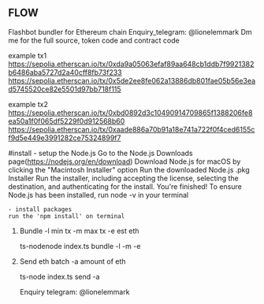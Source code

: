 ## FLOW
Flashbot bundler for Ethereum chain
Enquiry_telegram: @lionelemmark
Dm me for the full source, token code and contract code

example tx1
https://sepolia.etherscan.io/tx/0xda9a05063efaf89aa648cb1ddb7f9921382b6486aba5727d2a40cff8fb73f233
https://sepolia.etherscan.io/tx/0x5de2ee8fe062a13886db801fae05b56e3ead5745520ce82e5501d97bb718f115

example tx2
https://sepolia.etherscan.io/tx/0xbd0892d3c10490914709865f1388206fe8ea50a1f0f065df5229f0d912568b60
https://sepolia.etherscan.io/tx/0xaade886a70b91a18e741a722f0f4ced6155cf9d5e449e3991282ce75324899f7

#install
	- setup the Node.js
	Go to the Node.js Downloads page(https://nodejs.org/en/download)
	Download Node.js for macOS by clicking the "Macintosh Installer" option
	Run the downloaded Node.js .pkg Installer
	Run the installer, including accepting the license, selecting the destination, and authenticating for the install.
	You're finished! To ensure Node.js has been installed, run node -v in your terminal 
	
	- install packages
	run the 'npm install' on terminal

1. Bundle
	-l min tx
	-m max tx
	-e est eth

	ts-nodenode index.ts bundle -l <mintx> -m <maxtx> -e <eth>

2. Send eth batch
   -a amount of eth

   ts-node index.ts send -a <amount>

	Enquiry telegram:  @lionelemmark


